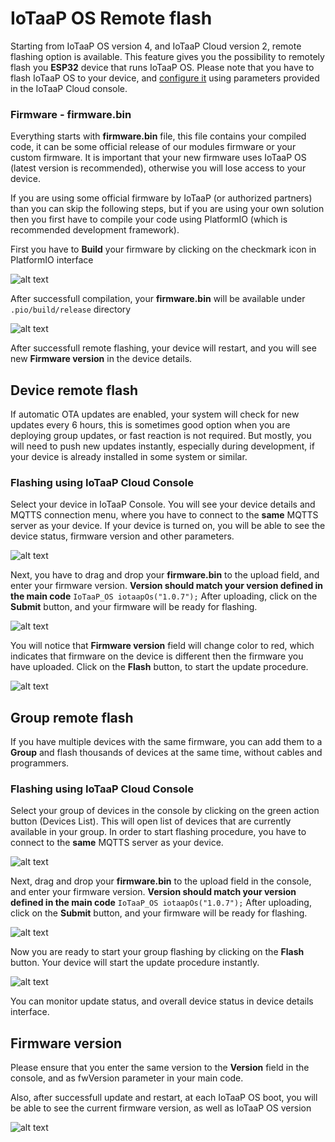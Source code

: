 # IoTaaP OS Remote flash

Starting from IoTaaP OS version 4, and IoTaaP Cloud version 2, remote flashing option is available. This feature gives you the possibility to remotely flash you **ESP32** device that runs IoTaaP OS. Please note that
you have to flash IoTaaP OS to your device, and [configure it](iotaap-os-esp32-web-config.md) using parameters provided in the IoTaaP Cloud console.

### Firmware - firmware.bin

Everything starts with **firmware.bin** file, this file contains your compiled code, it can be some official release of our modules firmware or your custom firmware. It is important that your new firmware
uses IoTaaP OS (latest version is recommended), otherwise you will lose access to your device. 

If you are using some official firmware by IoTaaP (or authorized partners) than you can skip the following steps,
but if you are using your own solution then you first have to compile your code using PlatformIO (which is recommended development framework).

First you have to **Build** your firmware by clicking on the checkmark icon in PlatformIO interface

![alt text](https://files.iotaap.io/assets/iotaap-tutorials/remote-flash/compile.PNG "Compile code")

After successfull compilation, your **firmware.bin** will be available under `.pio/build/release` directory

![alt text](https://files.iotaap.io/assets/iotaap-tutorials/remote-flash/firmware_bin.PNG "firmware.bin")

After successfull remote flashing, your device will restart, and you will see new **Firmware version** in the device details.

## Device remote flash

If automatic OTA updates are enabled, your system will check for new updates every 6 hours, this is sometimes good option when you are deploying group updates, or fast reaction is not required. But mostly, 
you will need to push new updates instantly, especially during development, if your device is already installed in some system or similar. 

### Flashing using IoTaaP Cloud Console

Select your device in IoTaaP Console. You will see your device details and MQTTS connection menu, where you have to connect to the **same** MQTTS server as your device. If your device is turned on, you will be able
to see the device status, firmware version and other parameters. 

![alt text](https://files.iotaap.io/assets/iotaap-tutorials/remote-flash/device_status.PNG "ESP32 device status")

Next, you have to drag and drop your **firmware.bin** to the upload field, and enter your firmware version. **Version should match your version defined in the main code** `IoTaaP_OS iotaapOs("1.0.7");` After uploading, click on the **Submit** button, and your firmware will be ready for flashing.

![alt text](https://files.iotaap.io/assets/iotaap-tutorials/remote-flash/firmware_uploaded_device.PNG "Firmware uploaded")

You will notice that **Firmware version** field will change color to red, which indicates that firmware on the device is different then the firmware you have uploaded. Click on the **Flash** button, to start the update procedure. 

![alt text](https://files.iotaap.io/assets/iotaap-tutorials/remote-flash/flash_button.PNG "Flash button")

## Group remote flash

If you have multiple devices with the same firmware, you can add them to a **Group** and flash thousands of devices at the same time, without cables and programmers. 

### Flashing using IoTaaP Cloud Console

Select your group of devices in the console by clicking on the green action button (Devices List). This will open list of devices that are currently available in your group. In order to start flashing procedure, you have
to connect to the **same** MQTTS server as your device. 

![alt text](https://files.iotaap.io/assets/iotaap-tutorials/remote-flash/mqtt_server_connect.PNG "MQTT Server Connect")

Next, drag and drop your **firmware.bin** to the upload field in the console, and enter your firmware version. **Version should match your version defined in the main code** `IoTaaP_OS iotaapOs("1.0.7");` After uploading, click on the **Submit** button, and your firmware will be ready for flashing.

![alt text](https://files.iotaap.io/assets/iotaap-tutorials/remote-flash/firmware_uploaded.PNG "Firmware uploaded")

Now you are ready to start your group flashing by clicking on the **Flash** button. Your device will start the update procedure instantly. 

![alt text](https://files.iotaap.io/assets/iotaap-tutorials/remote-flash/flash_button.PNG "Flash button")

You can monitor update status, and overall device status in device details interface.

## Firmware version

Please ensure that you enter the same version to the **Version** field in the console, and as fwVersion parameter in your main code. 

Also, after successfull update and restart, at each IoTaaP OS boot, you will be able to see the current firmware version, as well as IoTaaP OS version

![alt text](https://files.iotaap.io/assets/iotaap-tutorials/remote-flash/serial_output.PNG "IoTaaP OS - Serial output")